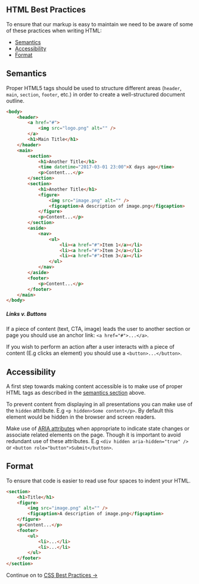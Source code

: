 ## HTML Best Practices

To ensure that our markup is easy to maintain we need to be aware of some of these practices when writing HTML:

* [Semantics](#semantics)
* [Accessibility](#accessibility)
* [Format](#format)

## Semantics

Proper HTML5 tags should be used to structure different areas (`header`, `main`, `section`, `footer`, etc.) in order to create a well-structured document outline.

```html
<body>
    <header>
        <a href="#">
            <img src="logo.png" alt="" />
        </a>
        <h1>Main Title</h1>
    </header>
    <main>
        <section>
            <h1>Another Title</h1>
            <time datetime="2017-03-01 23:00">X days ago</time>
            <p>Content...</p>
        </section>
        <section>
            <h1>Another Title</h1>
            <figure>
                <img src="image.png" alt="" />
                <figcaption>A description of image.png</figcaption>
            </figure>
            <p>Content...</p>
        </section>
        <aside>
            <nav>
                <ul>
                    <li><a href="#">Item 1</a></li>
                    <li><a href="#">Item 2</a></li>
                    <li><a href="#">Item 3</a></li>
                </ul>
            </nav>
        </aside>
        <footer>
            <p>Content...</p>
        </footer>
    </main>
</body>
```

##### Links v. Buttons

If a piece of content (text, CTA, image) leads the user to another section or page you should use an anchor link: `<a href="#">...</a>`.

If you wish to perform an action after a user interacts with a piece of content (E.g clicks an element) you should use a `<button>...</button>`.

## Accessibility

A first step towards making content accessible is to make use of proper HTML tags as described in the [semantics section](#semantics) above.

To prevent content from displaying in all presentations you can make use of the `hidden` attribute. E.g `<p hidden>Some content</p>`. By default this element would be hidden in the browser and screen readers.

Make use of [ARIA attributes](http://w3c.github.io/aria-in-html/) when appropriate to indicate state changes or associate related elements on the page. Though it is important to avoid redundant use of these attributes. E.g `<div hidden aria-hidden="true" />` or `<button role="button">Submit</button>`.

## Format

To ensure that code is easier to read use four spaces to indent your HTML.

```html
<section>
    <h1>Title</h1>
    <figure>
        <img src="image.png" alt="" />
        <figcaption>A description of image.png</figcaption>
    </figure>
    <p>Content...</p>
    <footer>
        <ul>
            <li>...</li>
            <li>...</li>
        </ul>
    </footer>
</section>
```

Continue on to [CSS Best Practices →](../css-best-practices/#css-best-practices)